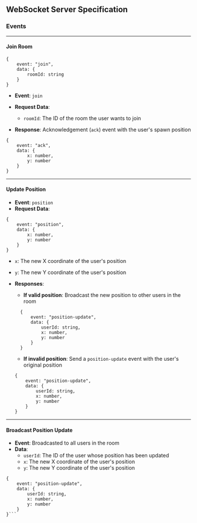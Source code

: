
## WebSocket Server Specification

### Events

---

#### **Join Room**
```
{
    event: "join",
    data: {
        roomId: string
    }
}
```
- **Event**: `join`
- **Request Data**:
  - `roomId`: The ID of the room the user wants to join

- **Response**:
Acknowledgement (`ack`) event with the user's spawn position
```
{
    event: "ack",
    data: {
        x: number,
        y: number
    }
}
```
---

#### **Update Position**

- **Event**: `position`
- **Request Data**:
```
{
    event: "position",
    data: {
        x: number,
        y: number
    }
}
```
  - `x`: The new X coordinate of the user's position
  - `y`: The new Y coordinate of the user's position

- **Responses**:
  - **If valid position**: Broadcast the new position to other users in the room
  ```
    {
        event: "position-update",
        data: {
            userId: string,
            x: number,
            y: number
        }
    }
  ```
  - **If invalid position**: Send a `position-update` event with the user's original position
  ```
  {
      event: "position-update",
      data: {
          userId: string,
          x: number,
          y: number
      }
  }
  ```

---

#### **Broadcast Position Update**

- **Event**: Broadcasted to all users in the room
- **Data**:
  - `userId`: The ID of the user whose position has been updated
  - `x`: The new X coordinate of the user's position
  - `y`: The new Y coordinate of the user's position
```
{
    event: "position-update",
    data: {
        userId: string,
        x: number,
        y: number
    }
}```
